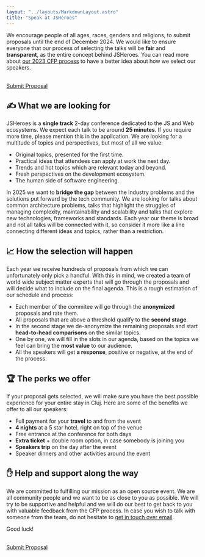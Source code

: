```yaml
---
layout: "../layouts/MarkdownLayout.astro"
title: "Speak at JSHeroes"
---
```


<!-- The <strong>call for papers</strong> for the 2025 event is <strong>closed</strong>.

We have received <strong>340 proposals</strong> until the end of December 2023. Speakers will be announced sometime in early February. -->

We encourage people of all ages, races, genders and religions, to submit proposals until the end of December 2024. We would like to ensure everyone that our process of selecting the talks will be <strong>fair</strong> and <strong>transparent</strong>, as the entire concept behind JSHeroes. You can read more about [our 2023 CFP process](/blog/call-for-papers-2023-insights) to have a better idea about how we select our speakers.

<br/>
<a href="https://sessionize.com/jsheroes-2025" target="_blank" rel="noreferrer noopener" class="cta-button">Submit Proposal</a>

## ✍ What we are looking for

JSHeroes is a **single track** 2-day conference dedicated to the JS and Web ecosystems. We expect each talk to be around **25 minutes**. If you require more time, please mention this in the application. We are looking for a multitude of topics and perspectives, but most of all we value:

- Original topics, presented for the first time.
- Practical ideas that attendees can apply at work the next day.
- Trends and hot topics which are relevant today and beyond.
- Fresh perspectives on the development ecosystem.
- The human side of software engineering.

In 2025 we want to **bridge the gap** between the industry problems and the solutions put forward by the tech community. We are looking for talks about common architecture problems, talks that highlight the struggles of managing complexity, maintainability and scalability and talks that explore new technologies, frameworks and standards. Each year our theme is broad and not all talks will be connected with it, so consider it more like a line connecting different ideas and topics, rather than a restriction.

## 📈 How the selection will happen

Each year we receive hundreds of proposals from which we can unfortunately only pick a handful. With this in mind, we created a team of world wide subject matter experts that will go through the proposals and will decide what to include on the final agenda. This is a rough estimation of our schedule and process:

- Each member of the commitee will go through the **anonymized** proposals and rate them.
- All proposals that are above a threshold qualify to the **second stage**.
- In the second stage we de-anonymize the remaining proposals and start **head-to-head comparisons** on the similar topics.
- One by one, we will fill in the slots in our agenda, based on the topics we feel can bring the **most value** to our audience.
- All the speakers will get **a response**, positive or negative, at the end of the process.

## 🏆 The perks we offer

If your proposal gets selected, we will make sure you have the best possible experience for your entire stay in Cluj. Here are some of the benefits we offer to all our speakers:

- Full payment for your **travel** to and from the event
- **4 nights** at a 5 star hotel, right on top of the venue
- Free entrance at the conference for both days
- **Extra ticket** + double room option, in case somebody is joining you
- **Speakers trip** on the day after the event
- Speaker dinners and other activities around the event

## ✋ Help and support along the way

We are committed to fulfilling our mission as an open source event. We are all community people and we want to be as close to you as possible. We will try to be supportive and helpful and we will do our best to get back to you with valuable feedback from the CFP process. In case you wish to talk with someone from the team, do not hesitate to [get in touch over email](mailto:welcome@jsheroes.io).

Good luck!

<br/>
<a href="https://sessionize.com/jsheroes-2025" target="_blank" rel="noreferrer noopener" class="cta-button">Submit Proposal</a>
